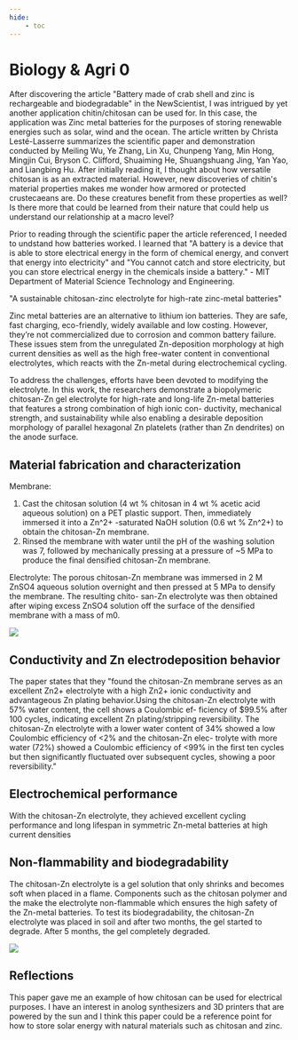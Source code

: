 ```yaml
---
hide:
    - toc
---
```


# Biology & Agri 0

After discovering the article "Battery made of crab shell and zinc is rechargeable and biodegradable" in the NewScientist, I was intrigued by yet another application chitin/chitosan can be used for. In this case, the application was Zinc metal batteries for the purposes of storing renewable energies such as solar, wind and the ocean. The article written by Christa Lesté-Lasserre summarizes the scientific paper and demonstration conducted by Meiling Wu, Ye Zhang, Lin Xu, Chunpeng Yang, Min Hong, Mingjin Cui, Bryson C. Clifford, Shuaiming He, Shuangshuang Jing, Yan Yao, and Liangbing Hu. After initially reading it, I thought about how versatile chitosan is as an extracted material. However, new discoveries of chitin's material properties makes me wonder how armored or protected crustecaeans are. Do these creatures benefit from these properties as well? Is there more that could be learned from their nature that could help us understand our relationship at a macro level? 

Prior to reading through the scientific paper the article referenced, I needed to undstand how batteries worked. I learned that "A battery is a device that is able to store electrical energy in the form of chemical energy, and convert that energy into electricity" and "You cannot catch and store electricity, but you can store electrical energy in the chemicals inside a battery." - MIT Department of Material Science Technology and Engineering.

"A sustainable chitosan-zinc electrolyte for high-rate zinc-metal batteries"

Zinc metal batteries are an alternative to lithium ion batteries. They are safe, fast charging, eco-friendly, widely available and low costing.  However, they’re not commercialized due to corrosion and common battery failure. These issues stem from the unregulated Zn-deposition morphology at high current densities as well as the high free-water content in conventional electrolytes, which reacts with the Zn-metal during electrochemical cycling. 

To address the challenges, efforts have been devoted to modifying the electrolyte. In this work, the researchers demonstrate a biopolymeric chitosan-Zn gel electrolyte for high-rate and long-life Zn-metal batteries that features a strong combination of high ionic con- ductivity, mechanical strength, and sustainability while also enabling a desirable deposition morphology of parallel hexagonal Zn platelets (rather than Zn dendrites) on the anode surface.

## Material fabrication and characterization

Membrane:
1. Cast the chitosan solution (4 wt % chitosan in 4 wt % acetic acid aqueous solution) on a PET plastic support. Then, immediately immersed it into a Zn^2+ -saturated NaOH solution (0.6 wt % Zn^2+) to obtain the chitosan-Zn membrane.
2. Rinsed the membrane with water until the pH of the washing solution was 7, followed by mechanically pressing at a pressure of ~5 MPa to produce the final densified chitosan-Zn membrane.

Electrolyte:
The porous chitosan-Zn membrane was immersed in 2 M ZnSO4 aqueous solution overnight and then pressed at 5 MPa to densify the membrane. The resulting chito- san-Zn electrolyte was then obtained after wiping excess ZnSO4 solution off the surface of the densified membrane with a mass of m0.

![](../images/MT01/chitosan-zn_material.jpg)

## Conductivity and Zn electrodeposition behavior

The paper states that they "found the chitosan-Zn membrane serves as an excellent Zn2+ electrolyte with a high Zn2+ ionic conductivity and advantageous Zn plating behavior.Using the chitosan-Zn electrolyte with 57% water content, the cell shows a Coulombic ef- ficiency of $99.5% after 100 cycles, indicating excellent Zn plating/stripping reversibility. The chitosan-Zn electrolyte with a lower water content of 34% showed a low Coulombic efficiency of <2% and the chitosan-Zn elec- trolyte with more water (72%) showed a Coulombic efficiency of <99% in the first ten cycles but then significantly fluctuated over subsequent cycles, showing a poor reversibility."

## Electrochemical performance

With the chitosan-Zn electrolyte, they achieved excellent cycling performance and long lifespan in symmetric Zn-metal batteries at high current densities

## Non-flammability and biodegradability

The chitosan-Zn electrolyte is a gel solution that only shrinks and becomes soft when placed in a flame. Components such as the chitosan polymer and the  make the electrolyte non-flammable which ensures the high safety of the Zn-metal batteries. To test its biodegradability, the chitosan-Zn electrolyte was placed in soil and after two months, the gel started to degrade. After 5 months, the gel completely degraded.

![](../images/MT01/chitinBiodegradable.jpg)


## Reflections

This paper gave me an example of how chitosan can be used for electrical purposes. I have an interest in anolog synthesizers and 3D printers that are powered by the sun and I think this paper could be a reference point for how to store solar energy with natural materials such as chitosan and zinc. 